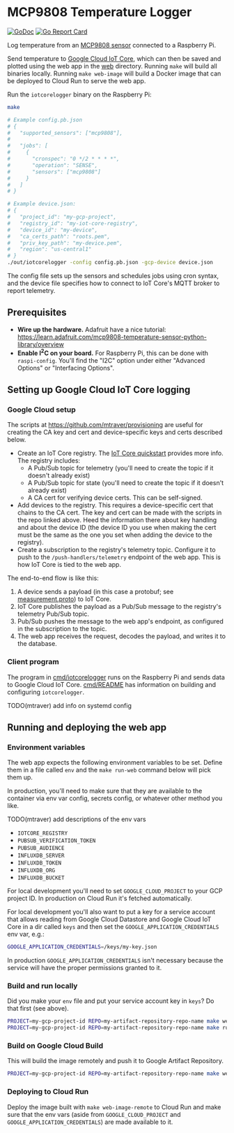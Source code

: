 # MCP9808 Temperature Logger

[![GoDoc](https://godoc.org/github.com/mtraver/environmental-sensor?status.svg)](https://godoc.org/github.com/mtraver/environmental-sensor)
[![Go Report Card](https://goreportcard.com/badge/github.com/mtraver/environmental-sensor)](https://goreportcard.com/report/github.com/mtraver/environmental-sensor)

Log temperature from an [MCP9808 sensor](https://www.adafruit.com/product/1782)
connected to a Raspberry Pi.

Send temperature to [Google Cloud IoT Core](https://cloud.google.com/iot-core/),
which can then be saved and plotted using the web app in the [web](web) directory.
Running `make` will build all binaries locally. Running `make web-image` will
build a Docker image that can be deployed to Cloud Run to serve the web app.

Run the `iotcorelogger` binary on the Raspberry Pi:

```sh
make

# Example config.pb.json
# {
#   "supported_sensors": ["mcp9808"],
#
#   "jobs": [
#     {
#       "cronspec": "0 */2 * * * *",
#       "operation": "SENSE",
#       "sensors": ["mcp9808"]
#     }
#   ]
# }

# Example device.json:
# {
#   "project_id": "my-gcp-project",
#   "registry_id": "my-iot-core-registry",
#   "device_id": "my-device",
#   "ca_certs_path": "roots.pem",
#   "priv_key_path": "my-device.pem",
#   "region": "us-central1"
# }
./out/iotcorelogger -config config.pb.json -gcp-device device.json
```

The config file sets up the sensors and schedules jobs using cron syntax, and
the device file specifies how to connect to IoT Core's MQTT broker to report
telemetry.

## Prerequisites

  - **Wire up the hardware.** Adafruit have a nice tutorial:
https://learn.adafruit.com/mcp9808-temperature-sensor-python-library/overview
  - **Enable I<sup>2</sup>C on your board.** For Raspberry Pi,
this can be done with `raspi-config`. You'll find the "I2C" option under
either "Advanced Options" or "Interfacing Options".

## Setting up Google Cloud IoT Core logging

### Google Cloud setup

The scripts at https://github.com/mtraver/provisioning are useful for creating
the CA key and cert and device-specific keys and certs described below.

- Create an IoT Core registry.
  The [IoT Core quickstart](https://cloud.google.com/iot/docs/quickstart)
  provides more info. The registry includes:
  - A Pub/Sub topic for telemetry (you'll need to create the topic if it
    doesn't already exist)
  - A Pub/Sub topic for state (you'll need to create the topic if it
    doesn't already exist)
  - A CA cert for verifying device certs. This can be self-signed.
- Add devices to the registry. This requires a device-specific cert that chains
  to the CA cert. The key and cert can be made with the scripts in the repo
  linked above. Heed the information there about key handling and about the
  device ID (the device ID you use when making the cert must be the same as the
  one you set when adding the device to the registry).
- Create a subscription to the registry's telemetry topic. Configure it to
  push to the `/push-handlers/telemetry` endpoint of the web app.
  This is how IoT Core is tied to the web app.

The end-to-end flow is like this:
1. A device sends a payload (in this case a protobuf; see
   [measurement.proto](measurement.proto)) to IoT Core.
2. IoT Core publishes the payload as a Pub/Sub message to the registry's
   telemetry Pub/Sub topic.
3. Pub/Sub pushes the message to the web app's endpoint, as configured in
   the subscription to the topic.
4. The web app receives the request, decodes the payload, and writes
   it to the database.

### Client program

The program in [cmd/iotcorelogger](cmd/iotcorelogger) runs on the Raspberry Pi
and sends data to Google Cloud IoT Core. [cmd/README](cmd/README)
has information on building and configuring `iotcorelogger`.

TODO(mtraver) add info on systemd config

## Running and deploying the web app

### Environment variables

The web app expects the following environment variables to be set. Define them
in a file called `env` and the `make run-web` command below will pick them up.

In production, you'll need to make sure that they are available to the container
via env var config, secrets config, or whatever other method you like.

TODO(mtraver) add descriptions of the env vars

- `IOTCORE_REGISTRY`
- `PUBSUB_VERIFICATION_TOKEN`
- `PUBSUB_AUDIENCE`
- `INFLUXDB_SERVER`
- `INFLUXDB_TOKEN`
- `INFLUXDB_ORG`
- `INFLUXDB_BUCKET`

For local development you'll need to set `GOOGLE_CLOUD_PROJECT` to your GCP
project ID. In production on Cloud Run it's fetched automatically.

For local development you'll also want to put a key for a service account that
allows reading from Google Cloud Datastore and Google Cloud IoT Core in a dir
called `keys` and then set the `GOOGLE_APPLICATION_CREDENTIALS` env var, e.g.:

```sh
GOOGLE_APPLICATION_CREDENTIALS=/keys/my-key.json
```

In production `GOOGLE_APPLICATION_CREDENTIALS` isn't necessary because the service
will have the proper permissions granted to it.

### Build and run locally

Did you make your `env` file and put your service account key in `keys`?
Do that first (see above).

```sh
PROJECT=my-gcp-project-id REPO=my-artifact-repository-repo-name make web-image
PROJECT=my-gcp-project-id REPO=my-artifact-repository-repo-name make run-web
```

### Build on Google Cloud Build

This will build the image remotely and push it to Google Artifact Repository.

```sh
PROJECT=my-gcp-project-id REPO=my-artifact-repository-repo-name make web-image-remote
```

### Deploying to Cloud Run

Deploy the image built with `make web-image-remote` to Cloud Run and make sure
that the env vars (aside from `GOOGLE_CLOUD_PROJECT` and `GOOGLE_APPLICATION_CREDENTIALS`)
are made available to it.
